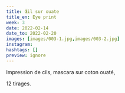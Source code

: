 ```yaml
---
title: Œil sur ouate
title_en: Eye print
week: 3
date: 2022-02-14
date_to: 2022-02-20
images: [images/003-1.jpg,images/003-2.jpg]
instagram:
hashtags: []
preview: ignore
---
```

Impression de cils, mascara sur coton ouaté, 

12 tirages.